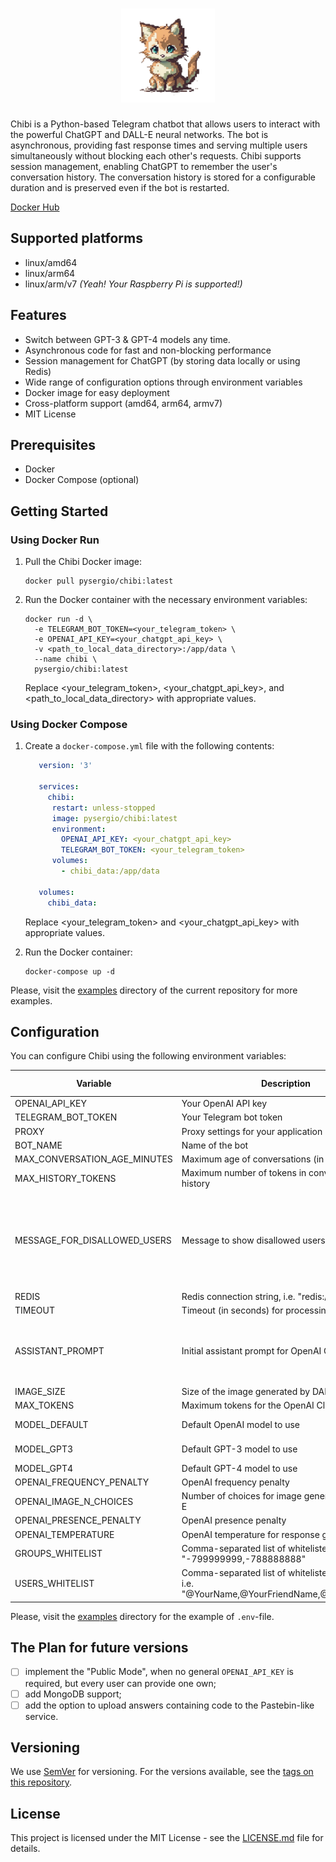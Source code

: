 <h1 align="center"><img width=150 src="https://github.com/s-nagaev/chibi/raw/main/docs/logo.png" alt="logo"></h1>

Chibi is a Python-based Telegram chatbot that allows users to interact with the powerful ChatGPT and DALL-E neural networks. The bot is asynchronous, providing fast response times and serving multiple users simultaneously without blocking each other's requests. Chibi supports session management, enabling ChatGPT to remember the user's conversation history. The conversation history is stored for a configurable duration and is preserved even if the bot is restarted.

[Docker Hub](https://hub.docker.com/r/pysergio/chibi)

## Supported platforms

- linux/amd64
- linux/arm64
- linux/arm/v7 *(Yeah! Your Raspberry Pi is supported!)*

## Features
- Switch between GPT-3 & GPT-4 models any time.
- Asynchronous code for fast and non-blocking performance
- Session management for ChatGPT  (by storing data locally or using Redis)
- Wide range of configuration options through environment variables
- Docker image for easy deployment
- Cross-platform support (amd64, arm64, armv7)
- MIT License

## Prerequisites

- Docker
- Docker Compose (optional)

## Getting Started

### Using Docker Run

1. Pull the Chibi Docker image:

    ```shell
    docker pull pysergio/chibi:latest
    ```

2. Run the Docker container with the necessary environment variables:

    ```shell
    docker run -d \
      -e TELEGRAM_BOT_TOKEN=<your_telegram_token> \
      -e OPENAI_API_KEY=<your_chatgpt_api_key> \
      -v <path_to_local_data_directory>:/app/data \
      --name chibi \
      pysergio/chibi:latest
    ```

   Replace <your_telegram_token>, <your_chatgpt_api_key>, and <path_to_local_data_directory> with appropriate values.

### Using Docker Compose

1. Create a `docker-compose.yml` file with the following contents:

   ```yaml
      version: '3'

      services:
        chibi:
         restart: unless-stopped
         image: pysergio/chibi:latest
         environment:
           OPENAI_API_KEY: <your_chatgpt_api_key>
           TELEGRAM_BOT_TOKEN: <your_telegram_token>
         volumes:
           - chibi_data:/app/data
      
      volumes:
        chibi_data:
   ```

   Replace <your_telegram_token> and <your_chatgpt_api_key> with appropriate values.

2. Run the Docker container:

   ```shell
   docker-compose up -d
   ```

Please, visit the [examples](examples) directory of the current repository for more examples.

## Configuration

You can configure Chibi using the following environment variables:

| Variable                     | Description                                       | Required | Default Value                                                                    |
|------------------------------|---------------------------------------------------|----------|----------------------------------------------------------------------------------|
| OPENAI_API_KEY               | Your OpenAI API key                               | Yes      |                                                                                  |
| TELEGRAM_BOT_TOKEN           | Your Telegram bot token                           | Yes      |                                                                                  |
| PROXY                        | Proxy settings for your application               | No       |                                                                                  |
| BOT_NAME                     | Name of the bot                                   | No       | "Chibi"                                                                          |
| MAX_CONVERSATION_AGE_MINUTES | Maximum age of conversations (in minutes)         | No       | 60                                                                               |
| MAX_HISTORY_TOKENS           | Maximum number of tokens in conversation history  | No       | 1500                                                                             |
| MESSAGE_FOR_DISALLOWED_USERS | Message to show disallowed users                  | No       | "You're not allowed to interact with me, sorry. Contact my owner first, please." |
| REDIS                        | Redis connection string, i.e. "redis://localhost" | No       |                                                                                  |
| TIMEOUT                      | Timeout (in seconds) for processing requests      | No       | 15                                                                               |
| ASSISTANT_PROMPT             | Initial assistant prompt for OpenAI Client        | No       | "You're helpful and friendly assistant. Your name is Chibi"                      |
| IMAGE_SIZE                   | Size of the image generated by DALL-E             | No       | "512x512"                                                                        |
| MAX_TOKENS                   | Maximum tokens for the OpenAI Client              | No       | 2000                                                                             |
| MODEL_DEFAULT                | Default OpenAI model to use                       | No       | "gpt-3.5-turbo"                                                                  |
| MODEL_GPT3                   | Default GPT-3 model to use                        | No       | "gpt-3.5-turbo"                                                                  |
| MODEL_GPT4                   | Default GPT-4 model to use                        | No       | "gpt-4"                                                                          |
| OPENAI_FREQUENCY_PENALTY     | OpenAI frequency penalty                          | No       | 0                                                                                |
| OPENAI_IMAGE_N_CHOICES       | Number of choices for image generation in DALL-E  | No       | 4                                                                                |
| OPENAI_PRESENCE_PENALTY      | OpenAI presence penalty                           | No       | 0                                                                                |
| OPENAI_TEMPERATURE           | OpenAI temperature for response generation        | No       | 1                                                                                |
| GROUPS_WHITELIST             | Comma-separated list of whitelisted group IDs, i.e "-799999999,-788888888"     | No       |                                                           |
| USERS_WHITELIST              | Comma-separated list of whitelisted usernames, i.e. "@YourName,@YourFriendName,@YourCatName"     | No       |                                          |

Please, visit the [examples](examples) directory for the example of `.env`-file.

## The Plan for future versions

- [ ] implement the "Public Mode", when no general `OPENAI_API_KEY` is required, but every user can provide one own;
- [ ] add MongoDB support;
- [ ] add the option to upload answers containing code to the Pastebin-like service.

## Versioning

We use [SemVer](http://semver.org/) for versioning. For the versions available, see the [tags on this repository](https://github.com/your/project/tags).

## License

This project is licensed under the MIT License - see the [LICENSE.md](LICENSE.md) file for details.
